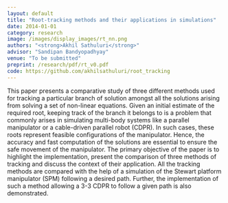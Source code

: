 ```yaml
---
layout: default
title: "Root-tracking methods and their applications in simulations"
date: 2014-01-01
category: research
image: /images/display_images/rt_nn.png
authors: "<strong>Akhil Sathuluri</strong>"
advisor: "Sandipan Bandyopadhyay"
venue: "To be submitted"
preprint: /research/pdf/rt_v0.pdf
code: https://github.com/akhilsathuluri/root_tracking
---
```

This paper presents a comparative study of three different methods used for tracking a particular branch of solution amongst all the solutions arising from solving a set of non-linear equations. Given an initial estimate of the required root, keeping track of the branch it belongs to is a problem that commonly arises in simulating multi-body systems like a parallel manipulator or a cable-driven parallel robot (CDPR). In such cases, these roots represent feasible configurations of the manipulator. Hence, the accuracy and fast computation of the solutions are essential to ensure the safe movement of the manipulator. The primary objective of the paper is to highlight the implementation, present the comparison of three methods of tracking and discuss the context of their application. All the tracking methods are compared with the help of a simulation of the Stewart platform manipulator (SPM) following a desired path. Further, the implementation of such a method allowing a 3-3 CDPR to follow a given path is also demonstrated.
